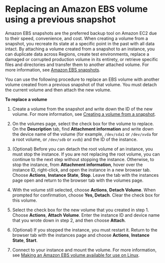 # Replacing an Amazon EBS volume using a previous snapshot<a name="ebs-restoring-volume"></a>

Amazon EBS snapshots are the preferred backup tool on Amazon EC2 due to their speed, convenience, and cost\. When creating a volume from a snapshot, you recreate its state at a specific point in the past with all data intact\. By attaching a volume created from a snapshot to an instance, you can duplicate data across Regions, create test environments, replace a damaged or corrupted production volume in its entirety, or retrieve specific files and directories and transfer them to another attached volume\. For more information, see [Amazon EBS snapshots](EBSSnapshots.md)\.

You can use the following procedure to replace an EBS volume with another volume created from a previous snapshot of that volume\. You must detach the current volume and then attach the new volume\.

**To replace a volume**

1. Create a volume from the snapshot and write down the ID of the new volume\. For more information, see [Creating a volume from a snapshot](ebs-creating-volume.md#ebs-create-volume-from-snapshot)\.

1. On the volumes page, select the check box for the volume to replace\. On the **Description** tab, find **Attachment information** and write down the device name of the volume \(for example, `/dev/sda1` or `/dev/xvda` for a root volume, or `/dev/sdb` or `xvdb`\) and the ID of the instance\.

1. \(Optional\) Before you can detach the root volume of an instance, you must stop the instance\. If you are not replacing the root volume, you can continue to the next step without stopping the instance\. Otherwise, to stop the instance, from **Attachment information**, hover over the instance ID, right\-click, and open the instance in a new browser tab\. Choose **Actions**, **Instance State**, **Stop**\. Leave the tab with the instances page open and return to the browser tab with the volumes page\.

1. With the volume still selected, choose **Actions**, **Detach Volume**\. When prompted for confirmation, choose **Yes, Detach**\. Clear the check box for this volume\.

1. Select the check box for the new volume that you created in step 1\. Choose **Actions**, **Attach Volume**\. Enter the instance ID and device name that you wrote down in step 2, and then choose **Attach**\.

1. \(Optional\) If you stopped the instance, you must restart it\. Return to the browser tab with the instances page and choose **Actions**, **Instance State**, **Start**\.

1. Connect to your instance and mount the volume\. For more information, see [Making an Amazon EBS volume available for use on Linux](ebs-using-volumes.md)\.